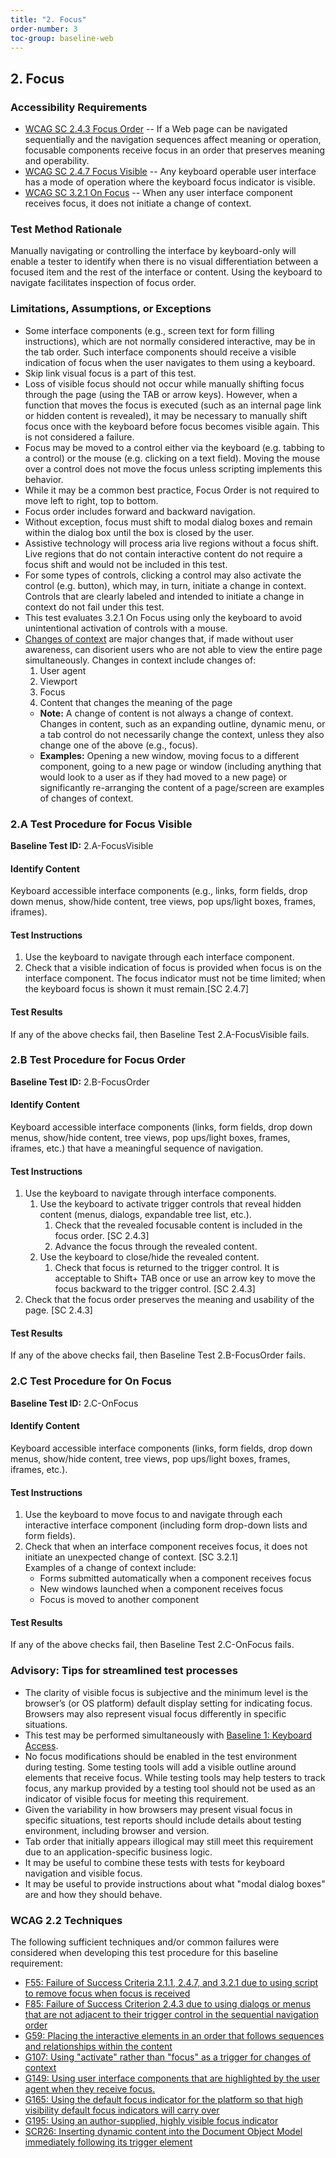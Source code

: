 ```yaml
---
title: "2. Focus"
order-number: 3
toc-group: baseline-web
---
```

## 2. Focus

### Accessibility Requirements

-   [WCAG SC 2.4.3 Focus Order](https://www.w3.org/WAI/WCAG22/Understanding/focus-order) -- If a Web page can be navigated sequentially and the navigation sequences affect meaning or operation, focusable components receive focus in an order that preserves meaning and operability.
-   [WCAG SC 2.4.7 Focus Visible](https://www.w3.org/WAI/WCAG22/Understanding/focus-visible) -- Any keyboard operable user interface has a mode of operation where the keyboard focus indicator is visible.
-   [WCAG SC 3.2.1 On Focus](https://www.w3.org/WAI/WCAG22/Understanding/on-focus) -- When any user interface component receives focus, it does not initiate a change of context.

### Test Method Rationale

Manually navigating or controlling the interface by keyboard-only will enable a tester to identify when there is no visual differentiation between a focused item and the rest of the interface or content. Using the keyboard to navigate facilitates inspection of focus order.

### Limitations, Assumptions, or Exceptions

-   Some interface components (e.g., screen text for form filling instructions), which are not normally considered interactive, may be in the tab order. Such interface components should receive a visible indication of focus when the user navigates to them using a keyboard.
-   Skip link visual focus is a part of this test.
-   Loss of visible focus should not occur while manually shifting focus through the page (using the TAB or arrow keys). However, when a function that moves the focus is executed (such as an internal page link or hidden content is revealed), it may be necessary to manually shift focus once with the keyboard before focus becomes visible again. This is not considered a failure.
-   Focus may be moved to a control either via the keyboard (e.g. tabbing to a control) or the mouse (e.g. clicking on a text field). Moving the mouse over a control does not move the focus unless scripting implements this behavior.
-   While it may be a common best practice, Focus Order is not required to move left to right, top to bottom.
-   Focus order includes forward and backward navigation.
-   Without exception, focus must shift to modal dialog boxes and remain within the dialog box until the box is closed by the user.
-   Assistive technology will process aria live regions without a focus shift. Live regions that do not contain interactive content do not require a focus shift and would not be included in this test.
-   For some types of controls, clicking a control may also activate the control (e.g. button), which may, in turn, initiate a change in context. Controls that are clearly labeled and intended to initiate a change in context do not fail under this test.
-   This test evaluates 3.2.1 On Focus using only the keyboard to avoid unintentional activation of controls with a mouse.
-   [Changes of context](https://www.w3.org/TR/WCAG22/#dfn-change-of-context) are major changes that, if made without user awareness, can disorient users who are not able to view the entire page simultaneously. Changes in context include changes of:
    1.  User agent
    2.  Viewport
    3.  Focus
    4.  Content that changes the meaning of the page
    -   **Note:** A change of content is not always a change of context. Changes in content, such as an expanding outline, dynamic menu, or a tab control do not necessarily change the context, unless they also change one of the above (e.g., focus).
    -   **Examples:** Opening a new window, moving focus to a different component, going to a new page or window (including anything that would look to a user as if they had moved to a new page) or significantly re-arranging the content of a page/screen are examples of changes of context. 

### 2.A Test Procedure for Focus Visible

**Baseline Test ID:** 2.A-FocusVisible

#### Identify Content
<p id="2aIC">Keyboard accessible interface components (e.g., links, form fields, drop down menus, show/hide content, tree views, pop ups/light boxes, frames, iframes).</p>

#### Test Instructions
<ol id="2aTI">
    <li id="2aTI-1">Use the keyboard to navigate through each interface component.</li>
    <li id="2aTI-2">Check that a visible indication of focus is provided when focus is on the interface component. The focus indicator must not be time limited; when the keyboard focus is shown it must remain.[SC 2.4.7]</li>
</ol>

#### Test Results
<p id="2aTR">If any of the above checks fail, then Baseline Test 2.A-FocusVisible fails.</p>

### 2.B Test Procedure for Focus Order

**Baseline Test ID:** 2.B-FocusOrder
#### Identify Content
<p id="2bIC">Keyboard accessible interface components (links, form fields, drop down menus, show/hide content, tree views, pop ups/light boxes, frames, iframes, etc.) that have a meaningful sequence of navigation.</p>

#### Test Instructions
<ol id="2bTI">
    <li id="2bTI-1">Use the keyboard to navigate through interface components.
    <ol>
        <li id="2bTI-1a">Use the keyboard to activate trigger controls that reveal hidden content (menus, dialogs, expandable tree list, etc.).
        <ol>
            <li id="2bTI-1ai">Check that the revealed focusable content is included in the focus order. [SC 2.4.3]</li>
            <li id="2bTI-1aii">Advance the focus through the revealed content.</li>
        </ol></li>
        <li id="2bTI-1b">Use the keyboard to close/hide the revealed content.
        <ol>
            <li id="2bTI-1bi">Check that focus is returned to the trigger control. It is acceptable to Shift+ TAB once or use an arrow key to move the focus backward to the trigger control. [SC 2.4.3]</li>
        </ol></li>
    </ol></li>
    <li id="2bTI-2">Check that the focus order preserves the meaning and usability of the page. [SC 2.4.3]</li>
</ol>

#### Test Results
<p id="2bTR">If any of the above checks fail, then Baseline Test 2.B-FocusOrder fails.</p>

### 2.C Test Procedure for On Focus

**Baseline Test ID:** 2.C-OnFocus
#### Identify Content
<p id="2cIC">Keyboard accessible interface components (links, form fields, drop down menus, show/hide content, tree views, pop ups/light boxes, frames, iframes, etc.).</p>

#### Test Instructions
<ol id="2cTI">
    <li id="2cTI-1">Use the keyboard to move focus to and navigate through each interactive interface component (including form drop-down lists and form fields).</li>
    <li id="2cTI-2">Check that when an interface component receives focus, it does not initiate an unexpected change of context. [SC 3.2.1]<br>
    Examples of a change of context include:
        <ul>
            <li>Forms submitted automatically when a component receives focus</li>
            <li>New windows launched when a component receives focus</li>
            <li>Focus is moved to another component</li>
        </ul></li>
</ol>

#### Test Results
<p id="2cTR">If any of the above checks fail, then Baseline Test 2.C-OnFocus fails.</p>

### Advisory: Tips for streamlined test processes

-   The clarity of visible focus is subjective and the minimum level is the browser’s (or OS platform) default display setting for indicating focus. Browsers may also represent visual focus differently in specific situations.
-   This test may be performed simultaneously with [Baseline 1: Keyboard Access](https://ictbaseline.access-board.gov/web-baselines/01Keyboard/).
-   No focus modifications should be enabled in the test environment during testing. Some testing tools will add a visible outline around elements that receive focus. While testing tools may help testers to track focus, any markup provided by a testing tool should not be used as an indicator of visible focus for meeting this requirement.
-   Given the variability in how browsers may present visual focus in specific situations, test reports should include details about testing environment, including browser and version.
-   Tab order that initially appears illogical may still meet this requirement due to an application-specific business logic.
-   It may be useful to combine these tests with tests for keyboard navigation and visible focus.
-   It may be useful to provide instructions about what "modal dialog boxes" are and how they should behave.

### WCAG 2.2 Techniques

The following sufficient techniques and/or common failures were considered when developing this test procedure for this baseline requirement:

-   [F55: Failure of Success Criteria 2.1.1, 2.4.7, and 3.2.1 due to using script to remove focus when focus is received](https://www.w3.org/WAI/WCAG22/Techniques/failures/F55)
-   [F85: Failure of Success Criterion 2.4.3 due to using dialogs or menus that are not adjacent to their trigger control in the sequential navigation order](https://www.w3.org/WAI/WCAG22/Techniques/failures/F85)
-   [G59: Placing the interactive elements in an order that follows sequences and relationships within the content](https://www.w3.org/WAI/WCAG22/Techniques/general/G59)
-   [G107: Using "activate" rather than "focus" as a trigger for changes of context](https://www.w3.org/WAI/WCAG22/Techniques/general/G107)
-   [G149: Using user interface components that are highlighted by the user agent when they receive focus.](https://www.w3.org/WAI/WCAG22/Techniques/general/G149)
-   [G165: Using the default focus indicator for the platform so that high visibility default focus indicators will carry over](https://www.w3.org/WAI/WCAG22/Techniques/general/G165)
-   [G195: Using an author-supplied, highly visible focus indicator](https://www.w3.org/WAI/WCAG22/Techniques/general/G195)
-   [SCR26: Inserting dynamic content into the Document Object Model immediately following its trigger element](https://www.w3.org/WAI/WCAG22/Techniques/client-side-script/SCR26)
    
    
